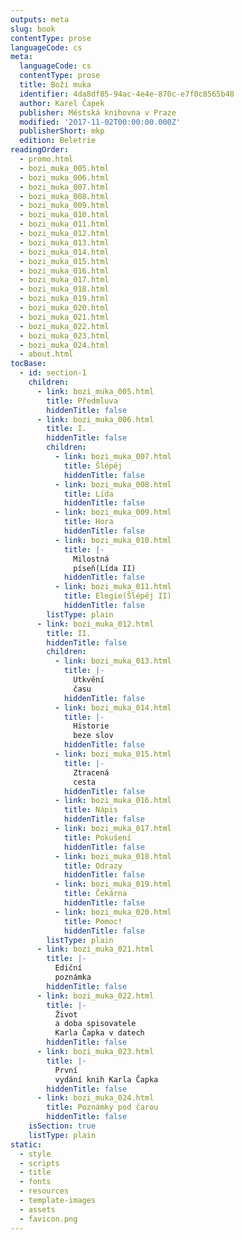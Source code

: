 ```yaml
---
outputs: meta
slug: book
contentType: prose
languageCode: cs
meta:
  languageCode: cs
  contentType: prose
  title: Boží muka
  identifier: 4da8df85-94ac-4e4e-870c-e7f0c8565b48
  author: Karel Čapek
  publisher: Městská knihovna v Praze
  modified: '2017-11-02T00:00:00.000Z'
  publisherShort: mkp
  edition: Beletrie
readingOrder:
  - promo.html
  - bozi_muka_005.html
  - bozi_muka_006.html
  - bozi_muka_007.html
  - bozi_muka_008.html
  - bozi_muka_009.html
  - bozi_muka_010.html
  - bozi_muka_011.html
  - bozi_muka_012.html
  - bozi_muka_013.html
  - bozi_muka_014.html
  - bozi_muka_015.html
  - bozi_muka_016.html
  - bozi_muka_017.html
  - bozi_muka_018.html
  - bozi_muka_019.html
  - bozi_muka_020.html
  - bozi_muka_021.html
  - bozi_muka_022.html
  - bozi_muka_023.html
  - bozi_muka_024.html
  - about.html
tocBase:
  - id: section-1
    children:
      - link: bozi_muka_005.html
        title: Předmluva
        hiddenTitle: false
      - link: bozi_muka_006.html
        title: I.
        hiddenTitle: false
        children:
          - link: bozi_muka_007.html
            title: Šlépěj
            hiddenTitle: false
          - link: bozi_muka_008.html
            title: Lída
            hiddenTitle: false
          - link: bozi_muka_009.html
            title: Hora
            hiddenTitle: false
          - link: bozi_muka_010.html
            title: |-
              Milostná
              píseň(Lída II)
            hiddenTitle: false
          - link: bozi_muka_011.html
            title: Elegie(Šlépěj II)
            hiddenTitle: false
        listType: plain
      - link: bozi_muka_012.html
        title: II.
        hiddenTitle: false
        children:
          - link: bozi_muka_013.html
            title: |-
              Utkvění
              času
            hiddenTitle: false
          - link: bozi_muka_014.html
            title: |-
              Historie
              beze slov
            hiddenTitle: false
          - link: bozi_muka_015.html
            title: |-
              Ztracená
              cesta
            hiddenTitle: false
          - link: bozi_muka_016.html
            title: Nápis
            hiddenTitle: false
          - link: bozi_muka_017.html
            title: Pokušení
            hiddenTitle: false
          - link: bozi_muka_018.html
            title: Odrazy
            hiddenTitle: false
          - link: bozi_muka_019.html
            title: Čekárna
            hiddenTitle: false
          - link: bozi_muka_020.html
            title: Pomoc!
            hiddenTitle: false
        listType: plain
      - link: bozi_muka_021.html
        title: |-
          Ediční
          poznámka
        hiddenTitle: false
      - link: bozi_muka_022.html
        title: |-
          Život
          a doba spisovatele
          Karla Čapka v datech
        hiddenTitle: false
      - link: bozi_muka_023.html
        title: |-
          První
          vydání knih Karla Čapka
        hiddenTitle: false
      - link: bozi_muka_024.html
        title: Poznámky pod čarou
        hiddenTitle: false
    isSection: true
    listType: plain
static:
  - style
  - scripts
  - title
  - fonts
  - resources
  - template-images
  - assets
  - favicon.png
---
```

